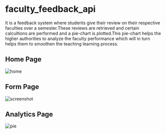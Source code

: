# faculty_feedback_api
It is a feedback system where students give their review on their respective faculties over a semester.These reviews are retrieved and certain calcultions are performed and a pie-chart is plotted.This pie-chart helps the higher authorities to analyze the faculty performance which will in turn helps them to smoothen the teaching learning process.
## Home Page
![home](https://user-images.githubusercontent.com/26873907/31273441-345df052-aa7e-11e7-8883-ee04820237b6.png)
## Form Page
![screenshot](https://user-images.githubusercontent.com/26873907/31460226-32051f34-aeb5-11e7-9973-f637830997c6.png)
## Analytics Page
![pie](https://user-images.githubusercontent.com/26873907/31273481-6b5b8ae2-aa7e-11e7-93c9-2aa58bd12d9f.png)
